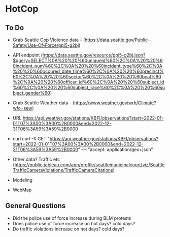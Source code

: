 # HotCop

## To Do
- Grab Seattle Cop Violence data - (https://data.seattle.gov/Public-Safety/Use-Of-Force/ppi5-g2bj)
- API endpoint (https://data.seattle.gov/resource/ppi5-g2bj.json?$query=SELECT%0A%20%20%60uniqueid%60%2C%0A%20%20%60incident_num%60%2C%0A%20%20%60incident_type%60%2C%0A%20%20%60occured_date_time%60%2C%0A%20%20%60precinct%60%2C%0A%20%20%60sector%60%2C%0A%20%20%60beat%60%2C%0A%20%20%60officer_id%60%2C%0A%20%20%60subject_id%60%2C%0A%20%20%60subject_race%60%2C%0A%20%20%60subject_gender%60)


- Grab Seattle Weather data - (https://www.weather.gov/wrh/Climate?wfo=sew)
- URL  https://api.weather.gov/stations/KBFI/observations?start=2022-01-01T07%3A00%3A00%2B0000&end=2022-12-31T06%3A59%3A59%2B0000
- curl curl -X GET "https://api.weather.gov/stations/KBFI/observations?start=2022-01-01T07%3A00%3A00%2B0000&end=2022-12-31T06%3A59%3A59%2B0000" -H  "accept: application/geo+json"



- Other data? Traffic etc (https://public.tableau.com/app/profile/seattlemunicipalcourt/viz/SeattleTrafficCameraViolations/TrafficCameraCitations)
- Modeling
- WebMap


## General Questions
- Did the police use of force increase during BLM protests
- Does police use of force increase on hot days? cold days?
- Do traffic violations increase on hot days? cold days?
